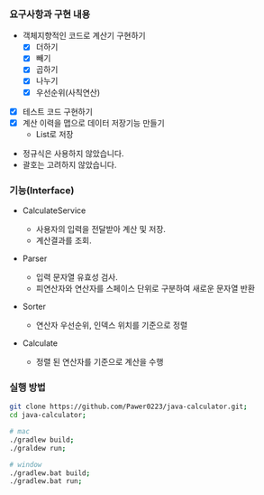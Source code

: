 ### 요구사항과 구현 내용
- 객체지향적인 코드로 계산기 구현하기
    - [x]  더하기
    - [x]  빼기
    - [x]  곱하기
    - [x]  나누기
    - [x]  우선순위(사칙연산)
- [x]  테스트 코드 구현하기
- [x]  계산 이력을 맵으로 데이터 저장기능 만들기
    - List로 저장
- 정규식은 사용하지 않았습니다.
- 괄호는 고려하지 않았습니다.

### 기능(Interface)

- CalculateService
    - 사용자의 입력을 전달받아 계산 및 저장.
    - 계산결과를 조회.

- Parser
    - 입력 문자열 유효성 검사.
    - 피연산자와 연산자를 스페이스 단위로 구분하여 새로운 문자열 반환

- Sorter
    - 연산자 우선순위, 인덱스 위치를 기준으로 정렬

- Calculate
    - 정렬 된 연산자를 기준으로 계산을 수행


### 실행 방법
``` bash
git clone https://github.com/Pawer0223/java-calculator.git;
cd java-calculator;

# mac
./gradlew build;
./graldew run;

# window
./gradlew.bat build;
./gradlew.bat run;
```
